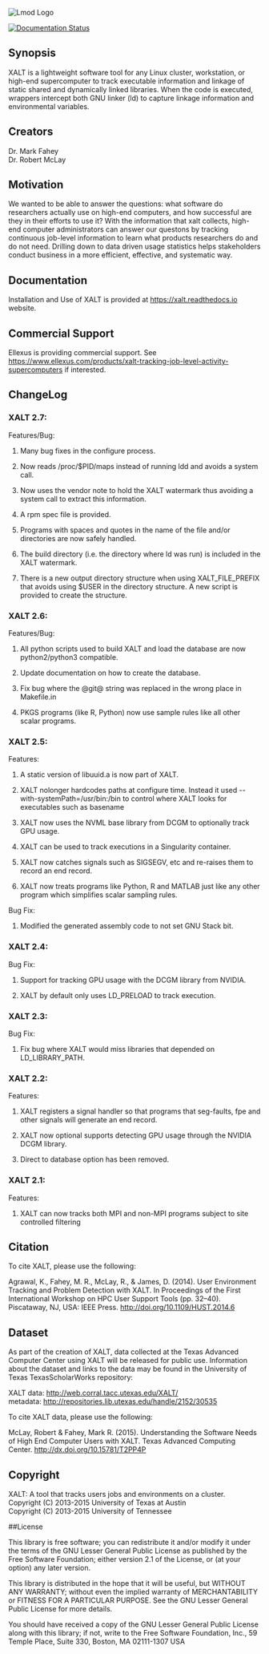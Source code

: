 ![Lmod Logo](https://github.com/xalt/xalt/raw/master/logos/XALT_Sticker.png)

[![Documentation Status](https://readthedocs.org/projects/xalt/badge/?version=latest)](https://xalt.readthedocs.io/en/latest/?badge=latest)
## Synopsis

XALT is a lightweight software tool for any Linux cluster,
workstation, or high-end supercomputer to track executable information
and linkage of static shared and dynamically linked libraries. When
the code is executed, wrappers intercept both GNU linker (ld) to capture
linkage information and environmental variables.

## Creators

Dr. Mark Fahey  
Dr. Robert McLay

## Motivation

We wanted to be able to answer the questions: what software do
researchers actually use on high-end computers, and how successful are
they in their efforts to use it?  With the information that xalt
collects, high-end computer administrators can answer our questons by
tracking continuous job-level information to learn what products
researchers do and do not need.  Drilling down to data driven usage
statistics helps stakeholders conduct business in a more efficient,
effective, and systematic way.


## Documentation

Installation and Use of XALT is provided at https://xalt.readthedocs.io website.

## Commercial Support

Ellexus is providing commercial support.
See https://www.ellexus.com/products/xalt-tracking-job-level-activity-supercomputers if interested.

## ChangeLog

### XALT 2.7:

Features/Bug:

   1. Many bug fixes in the configure process.

   2. Now reads /proc/$PID/maps instead of running ldd and avoids a system call.

   3. Now uses the vendor note to hold the XALT watermark thus avoiding a system call
      to extract this information.

   4. A rpm spec file is provided.

   5. Programs with spaces and quotes in the name of the file and/or directories are now
      safely handled.

   6. The build directory (i.e. the directory where ld was run) is included in the XALT watermark.

   7. There is a new output directory structure when using XALT_FILE_PREFIX that avoids using
      $USER in the directory structure. A new script is provided to create the structure.

### XALT 2.6:

Features/Bug:

   1. All python scripts used to build XALT and load the database are now
      python2/python3 compatible.

   2. Update documentation on how to create the database.

   3. Fix bug where the @git@ string was replaced in the wrong place in Makefile.in

   4. PKGS programs (like R, Python) now use sample rules like all other scalar programs.

### XALT 2.5:

Features:
   
   1. A static version of libuuid.a is now part of XALT.

   2. XALT nolonger hardcodes paths at configure time. Instead
      it used --with-systemPath=/usr/bin:/bin to control where XALT 
      looks for executables such as basename

   3. XALT now uses the NVML base library from DCGM to optionally track
      GPU usage.

   4. XALT can be used to track executions in a Singularity container.

   5. XALT now catches signals such as SIGSEGV, etc and re-raises them to
      record an end record.

   6. XALT now treats programs like Python, R and MATLAB just like any other
      program which simplifies scalar sampling rules.

Bug Fix:

   1. Modified the generated assembly code to not set GNU Stack bit.


### XALT 2.4:

Bug Fix:

   1. Support for tracking GPU usage with the DCGM library from NVIDIA.

   2. XALT by default only uses LD_PRELOAD to track execution.
   
### XALT 2.3:

Bug Fix:

   1. Fix bug where XALT would miss libraries that depended on LD_LIBRARY_PATH.
   

### XALT 2.2:

Features:

   1. XALT registers a signal handler so that programs that seg-faults, fpe
      and other signals will generate an end record.

   2. XALT now optional supports detecting GPU usage through the NVIDIA DCGM library.

   3. Direct to database option has been removed.

### XALT 2.1:

Features:

   1. XALT can now tracks both MPI and non-MPI programs subject to site controlled filtering


## Citation

To cite XALT, please use the following:

Agrawal, K., Fahey, M. R., McLay, R., & James, D. (2014). User Environment Tracking and Problem Detection with XALT. In Proceedings of the First International Workshop on HPC User Support Tools (pp. 32–40). Piscataway, NJ, USA: IEEE Press. http://doi.org/10.1109/HUST.2014.6

## Dataset

As part of the creation of XALT, data collected at the Texas Advanced
Computer Center using XALT will be released for public use.
Information about the dataset and links to the data may be found in
the University of Texas TexasScholarWorks repository:

  XALT data: http://web.corral.tacc.utexas.edu/XALT/  
  metadata: http://repositories.lib.utexas.edu/handle/2152/30535

To cite XALT data, please use the following:   

McLay, Robert & Fahey, Mark R. (2015). Understanding the Software Needs of High End Computer Users with XALT. Texas Advanced Computing Center. http://dx.doi.org/10.15781/T2PP4P

## Copyright

XALT: A tool that tracks users jobs and environments on a cluster.  
Copyright (C) 2013-2015 University of Texas at Austin  
Copyright (C) 2013-2015 University of Tennessee

##License

This library is free software; you can redistribute it and/or modify
it under the terms of the GNU Lesser General Public License as
published by the Free Software Foundation; either version 2.1 of
the License, or (at your option) any later version.

This library is distributed in the hope that it will be useful,
but WITHOUT ANY WARRANTY; without even the implied warranty of
MERCHANTABILITY or FITNESS FOR A PARTICULAR PURPOSE. See the GNU
Lesser  General Public License for more details.

You should have received a copy of the GNU Lesser General Public
License along with this library; if not, write to the Free
Software Foundation, Inc., 59 Temple Place, Suite 330,
Boston, MA 02111-1307 USA
